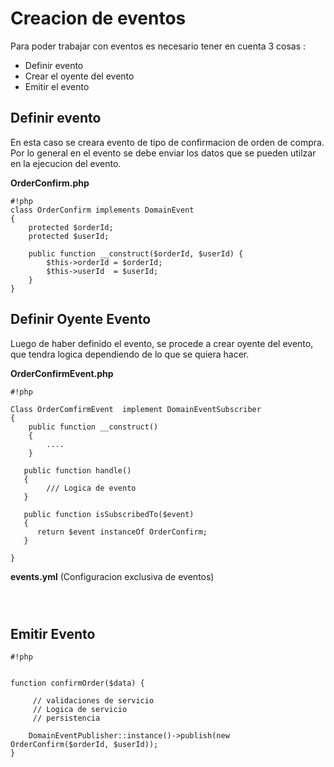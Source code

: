 # **Creacion de eventos**

Para poder trabajar con eventos es necesario tener en cuenta 3 cosas :

  * Definir evento
  * Crear el oyente del evento
  * Emitir el evento


## Definir evento ##

En esta caso se creara evento de tipo de confirmacion de orden de compra. Por lo general en el evento se debe enviar los datos que se pueden utilzar en la ejecucion del evento.

**OrderConfirm.php**
```
#!php
class OrderConfirm implements DomainEvent
{
    protected $orderId;
    protected $userId;

    public function __construct($orderId, $userId) {
        $this->orderId = $orderId;
        $this->userId  = $userId;
    }
}
```

## Definir Oyente Evento ##


Luego de haber definido el evento, se procede a crear oyente del evento, que tendra logica dependiendo de lo que se quiera hacer.


**OrderConfirmEvent.php**


```
#!php

Class OrderComfirmEvent  implement DomainEventSubscriber
{
    public function __construct()
    {
        ....
    }

   public function handle()
   {
        /// Logica de evento
   }

   public function isSubscribedTo($event)
   {
      return $event instanceOf OrderConfirm;
   }

}
```

**events.yml** (Configuracion exclusiva de eventos)

```



```


## Emitir Evento ##

```
#!php


function confirmOrder($data) {

     // validaciones de servicio
     // Logica de servicio
     // persistencia

    DomainEventPublisher::instance()->publish(new OrderConfirm($orderId, $userId));
}
```
